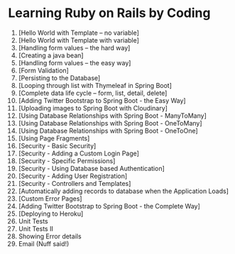 # Learning Ruby on Rails by Coding
1. [Hello World with Template – no variable] 
2. [Hello World with Template with variable] 
4. [Handling form values – the hard way] 
5. [Creating a java bean] 
6. [Handling form values – the easy way] 
7. [Form Validation] 
8. [Persisting to the Database] 
9. [Looping through list with Thymeleaf in Spring Boot] 
10. [Complete data life cycle – form, list, detail, delete] 
11. [Adding Twitter Bootstrap to Spring Boot - the Easy Way] 
12. [Uploading images to Spring Boot with Cloudinary] 
13. [Using Database Relationships with Spring Boot - ManyToMany] 
14. [Using Database Relationships with Spring Boot - OneToMany] 
15. [Using Database Relationships with Spring Boot - OneToOne] 
16. [Using Page Fragments] 
17. [Security - Basic Security] 
18. [Security - Adding a Custom Login Page] 
19. [Security - Specific Permissions] 
20. [Security - Using Database based Authentication] 
21. [Security - Adding User Registration] 
22. [Security - Controllers and Templates] 
23. [Automatically adding records to database when the Application Loads] 
24. [Custom Error Pages] 
25. [Adding Twitter Bootstrap to Spring Boot - the Complete Way] 
26. [Deploying to Heroku] 
27. Unit Tests
28. Unit Tests II
29. Showing Error details
30. Email (Nuff said!)
